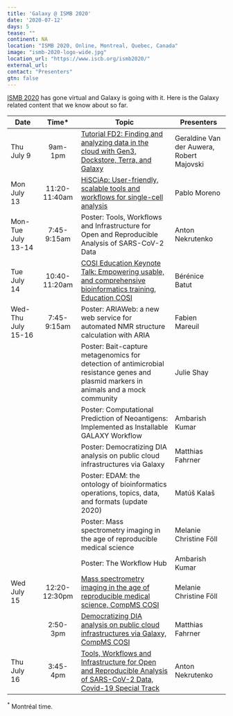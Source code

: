 ```yaml
---
title: 'Galaxy @ ISMB 2020'
date: '2020-07-12'
days: 5
tease: ""
continent: NA
location: "ISMB 2020, Online, Montreal, Quebec, Canada"
image: "ismb-2020-logo-wide.jpg"
location_url: "https://www.iscb.org/ismb2020/"
external_url:
contact: "Presenters"
gtn: false
---
```


[ISMB 2020](https://www.iscb.org/ismb2020) has gone virtual and Galaxy is going with it.  Here is the Galaxy related content that we know about so far.

| Date | Time* | Topic | Presenters |
| ---- | :----: | ---- | ---- |
| Thu July 9 | 9am-1pm | [Tutorial FD2: Finding and analyzing data in the cloud with Gen3, Dockstore, Terra, and Galaxy](https://www.iscb.org/ismb2020-program/tutorials#tut2) | Geraldine Van der Auwera, Robert Majovski |
| Mon July 13 | 11:20-11:40am | [HiSCiAp: User-friendly, scalable tools and workflows for single-cell analysis](https://www.iscb.org/cms_addon/conferences/ismb2020/tracks/techtrack) | Pablo Moreno |
| Mon-Tue July 13-14 | 7:45-9:15am | Poster: Tools, Workflows and Infrastructure for Open and Reproducible Analysis of SARS-CoV-2 Data | Anton Nekrutenko |
| Tue July 14 | 10:40-11:20am | [COSI Education Keynote Talk: Empowering usable, and comprehensive bioinformatics training, Education COSI](https://www.iscb.org/cms_addon/conferences/ismb2020/tracks/EducationCOSI) | Bérénice Batut |
| Wed-Thu July 15-16 | 7:45-9:15am | Poster: ARIAWeb: a new web service for automated NMR structure calculation with ARIA | Fabien Mareuil |
| | | Poster: Bait-capture metagenomics for detection of antimicrobial resistance genes and plasmid markers in animals and a mock community | Julie Shay |
| | | Poster: Computational Prediction of Neoantigens: Implemented as Installable GALAXY Workflow | Ambarish Kumar |
| | | Poster: Democratizing DIA analysis on public cloud infrastructures via Galaxy | Matthias Fahrner |
| | | Poster: EDAM: the ontology of bioinformatics operations, topics, data, and formats (update 2020)  | Matúš Kalaš |
| | | Poster: Mass spectrometry imaging in the age of reproducible medical science | Melanie Christine Föll |
| | | Poster: The Workflow Hub | Ambarish Kumar |
| Wed July 15 | 12:20-12:30pm | [Mass spectrometry imaging in the age of reproducible medical science, CompMS COSI](https://www.iscb.org/cms_addon/conferences/ismb2020/tracks/compmscosi) | Melanie Christine Föll |
| | 2:50-3pm | [Democratizing DIA analysis on public cloud infrastructures via Galaxy, CompMS COSI](https://www.iscb.org/cms_addon/conferences/ismb2020/tracks/compmscosi) | Matthias Fahrner |
| Thu July 16 | 3:45-4pm | [Tools, Workflows and Infrastructure for Open and Reproducible Analysis of SARS-CoV-2 Data, Covid-19 Special Track](https://www.iscb.org/cms_addon/conferences/ismb2020/tracks/covid-19) | Anton Nekrutenko | 


<sup>*</sup> Montréal time.
